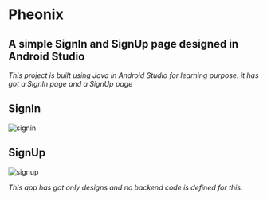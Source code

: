 # Pheonix
## A simple SignIn and SignUp page designed in Android Studio
*This project is built using Java in Android Studio for learning purpose.
it has got a _SignIn_ page and a _SignUp page_*

## SignIn

![signin](https://user-images.githubusercontent.com/35733672/73269879-a5125a80-4203-11ea-855d-4e5cee29f491.png)

## SignUp

![signup](https://user-images.githubusercontent.com/35733672/73269878-a5125a80-4203-11ea-97d5-fe39955f1c00.png)

*This app has got only designs and no backend code is defined for this.*

